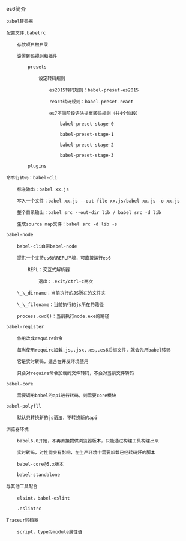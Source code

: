 es6简介

	babel转码器

	配置文件.babelrc

		存放项目根目录

		设置转码规则和插件

			presets

				设定转码规则

					es2015转码规则：babel-preset-es2015

					react转码规则：babel-preset-react

					es7不同阶段语法提案转码规则（共4个阶段）

						babel-preset-stage-0

						babel-preset-stage-1

						babel-preset-stage-2

						babel-preset-stage-3

			plugins

	命令行转码：babel-cli

		标准输出：babel xx.js

		写入一个文件：babel xx.js --out-file xx.js/babel xx.js -o xx.js

		整个目录输出：babel src --out-dir lib / babel src -d lib

		生成source map文件：babel src -d lib -s

	babel-node

		babel-cli自带babel-node

		提供一个支持es6的REPL环境，可直接运行es6

			REPL：交互式解析器

				退出：.exit/ctrl+c两次

		\_\_dirname：当前执行的JS所在的文件夹

		\_\_filename：当前执行的js所在的路径

		process.cwd()：当前执行node.exe的路径

	babel-register

		作用改成require命令

		每当使用require加载.js,.jsx,.es,.es6后缀文件，就会先用babel转码

		它是实时转码，适合在开发环境使用

		只会对require命令加载的文件转码，不会对当前文件转码

	babel-core

		需要调用babel的api进行转码，则需要core模块

	babel-polyfll

		默认只转换新的js语法，不转换新的api

	浏览器环境

		babel6.0开始，不再直接提供浏览器版本，只能通过构建工具构建出来

		实时转码，对性能会有影响，在生产环境中需要加载已经转码好的脚本

		babel-core@5.x版本

		babel-standalone

	与其他工具配合

		elsint，babel-eslint

		.eslintrc

	Traceur转码器

		script，type为module属性值

​
